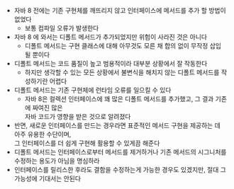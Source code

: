 * 자바 8 전에는 기존 구현체를 깨뜨리지 않고 인터페이스에 메서드를 추가 할 방법이 없었다
  * 보통 컴파일 오류가 발생한다
* 자바 8 에 와서는 디폴트 메서드가 추가되었지만 위험이 사라진 것은 아니다
  * 디폴트 메서드는 구현 클래스에 대해 아무것도 모른 채 합의 없이 무작정 삽입 될 뿐이다
* 디폴트 메서드는 코드 품질이 높고 범용적이라 대부분 상황에서 잘 작동한다
  * 하지만 생각할 수 있는 모든 상황에서 불변식을 해치지 않는 디폴트 메서드를 작성하기란 어렵다
* 디폴트 메서드는 기존 구현체에 런타임 오류를 일으킬 수 있다
  * 자바 8은 컬렉션 인터페이스에 꽤 많은 디폴트 메서드를 추가했고, 그 결과 기존에 짜여진 많은<br>
  자바 코드가 영향을 받은 것으로 알려졌다
* 반면, 새로운 인터페이스를 만드는 경우라면 표준적인 메서드 구현을 제공하는 데 아주 유용한 수단이며,<br>
그 인터페이스를 더 쉽게 구현해 활용할 수 있게끔 해준다
* 디폴트 메서드는 인터페이스로부터 메서드를 제거하거나 기존 메서드의 시그니처를 수정하는 용도가 아님을 명심하라
* 인터페이스를 릴리스한 후라도 결함을 수정하는게 가능한 경우도 있겠지만, 절대 그 가능성에 기대서는 안된다